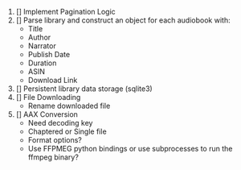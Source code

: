 1. [] Implement Pagination Logic
2. [] Parse library and construct an object for each audiobook with:
    - Title
    - Author
    - Narrator
    - Publish Date
    - Duration
    - ASIN
    - Download Link
3. [] Persistent library data storage (sqlite3)
4. [] File Downloading
    - Rename downloaded file
5. [] AAX Conversion
    - Need decoding key
    - Chaptered or Single file
    - Format options?
    - Use FFPMEG python bindings or use subprocesses to run the ffmpeg binary?
    